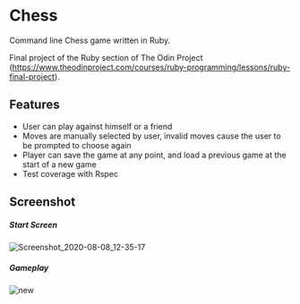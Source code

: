 # Chess

Command line Chess game written in Ruby. 

Final project of the Ruby section of The Odin Project (https://www.theodinproject.com/courses/ruby-programming/lessons/ruby-final-project).

## Features

- User can play against himself or a friend
- Moves are manually selected by user, invalid moves cause the user to be prompted to choose again
- Player can save the game at any point, and load a previous game at the start of a new game
- Test coverage with Rspec

## Screenshot 

##### Start Screen

![Screenshot_2020-08-08_12-35-17](https://user-images.githubusercontent.com/52515015/89716733-1d0cca80-d975-11ea-80ba-6a10d7d7f50c.png)


##### Gameplay

![new](https://user-images.githubusercontent.com/52515015/89716725-08c8cd80-d975-11ea-94ec-ce95b9b9c9f0.png)


